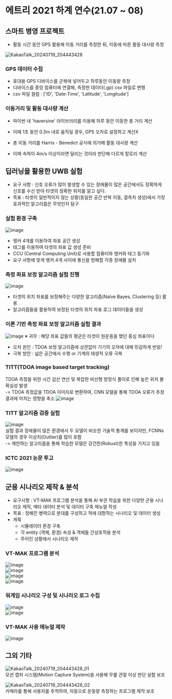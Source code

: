 # 에트리 2021 하계 연수(21.07 ~ 08)


## 스마트 병영 프로젝트 
*    활동 시간 동안 GPS 활용해 이동 거리를 측정한 뒤, 이동에 따른 활동 대사량 측정 

![KakaoTalk_20240719_204443428](https://github.com/user-attachments/assets/fed228fb-df9c-4c20-aa5f-702161ace53e)


### GPS 데이터 수집
*    휴대용 GPS 디바이스를 군복에 넣어두고 하루동안 이동량 측정
*    디바이스를 중앙 컴퓨터에 연결해, 측정한 데이터(.gp) csv 파일로 변형
*    csv 파일 컬럼 : ['ID', 'Date-Time', 'Latitude', 'Longitude']   

### 이동거리 및 활동 대사량 계산
*    파이썬 내 'haversine' 라이브러리를 이용해 하루 동안 이동한 총 거리 계산
*    이때 1초 동안 0.3m 내로 움직일 경우, GPS 오차로 설정하고 계산X
  
*    총 이동 거리를 Harris - Benedict 공식에 의거해 활동 대사량 계산
*    이때 속력이 4m/s 이상이라면 달리는 것이라 판단해 다르게 칼로리 계산


## 딥러닝을 활용한 UWB 실험
*    요구 사항 : 신호 오류가 많이 발생할 수 있는 장애물이 많은 공간에서도 정확하게 신호를 수신 받아 타겟의 정확한 위치를 알고 싶다.
*    목표 : 타겟이 일반적이지 않는 상황(동일한 공간 반복 이동, 결측치 생성)에서 가장 효과적인 알고리즘은 무엇인지 탐구

### 실험 환경 구축
![image](https://github.com/user-attachments/assets/353eb2ec-4876-49af-887d-7fc54a5d6d18)

*    앵커 4개를 이용하여 좌표 공간 생성
*    태그를 이용하여 타겟의 좌표 값 생성 준비
*    CCU (Central Computing Unit)로 사용할 컴퓨터와 앵커와 태그 동기화
*    요구 사항에 맞게 앵커 4개 사이에 통신을 방해할 각종 장애물 설치  

### 측정 좌표 보정 알고리즘 실험 진행
![image](https://github.com/user-attachments/assets/86eaa471-9b33-477c-8901-852d8a80e3d8)

*    타겟의 위치 좌표를 보정해주는 다양한 알고리즘(Naïve Bayes, Clustering 등) 활용
*    알고리즘들을 활용하여 보정된 타겟의 위치 좌표 로그 데이터들을 생성

### 이론 기반 측정 좌표 보정 알고리즘 실험 결과
![image](https://github.com/user-attachments/assets/4417e4a5-64de-4ea1-8d1a-6a432703e3ae)
※ 귀무 : 해당 좌표 값들의 평균은 타겟이 원운동을 했던 중심 좌표이다

*    오차 원인 : TDOA 보정 알고리즘에 상관없이 기기의 오차에 대해 민감하게 반응!
*    극복 방안 : 넓은 공간에서 수행 or 기계의 태생적 오류 극복

### TITT(TDOA image based target tracking)

TDOA 측정을 위한 시간 감산 연산 및 복잡한 비선형 방정식 풀이로 인해 높은 위치 불확실성 발생
<br>
-> TDOA 측정값을 TDOA 이미지로 변환하여, CNN 모델을 통해 TDOA 오류가 추정 결과에 미치는 영향을 축소
![image](https://github.com/user-attachments/assets/755e052d-6750-4a9e-8ca9-8b9b44cbed1c)

### TITT 알고리즘 검증 실험

![image](https://github.com/user-attachments/assets/28bc6cf2-e587-489d-a6ad-19df827c2098)
<br>
실험 결과 장애물이 많은 환경에서 두 모델이 비슷한 기술적 통계를 보이지만, FCNNs 모델의 경우 이상치(Outlier)를 많이 포함
<br>
-> 제안하는 알고리즘을 통해 학습한 모델은 강건한(Robust)한 특성을 가지고 있음

### ICTC 2021 논문 투고
![image](https://github.com/user-attachments/assets/99fca618-45ee-4912-aa37-62ba56d09cd8)
<br>


## 군용 시나리오 제작 & 분석
*    요구사항 : VT-MAK 프로그램 분석을 통해 AI 부관 학습을 위한 다양한 군용 시나리오 제작, 메타 데이터 분석 및 데이터 구축 매뉴얼 작성
*    목표 : 정해진 병력으로 분대를 구성하고 적에 대항하는 시나리오 및 데이터 생성
*    계획
      *    시뮬레이터 환경 구축
      *    각 entity (객체, 환경) 속성 & 객체들 간상호작용 분석
      *    주어진 상황에서 시나리오 제작

### VT-MAK 프로그램 분석
![image](https://github.com/user-attachments/assets/2c17c70a-f599-46e9-b27d-b3d8a2f5ae84)
<br>
![image](https://github.com/user-attachments/assets/1ccdac11-0013-4a0a-b16c-b66119709722)
<br>
![image](https://github.com/user-attachments/assets/8116a21e-9e1c-4854-84aa-2bdd51c4bcc5)
<br>
![image](https://github.com/user-attachments/assets/d018a31a-1e97-4b16-8cc4-23ee88e58a47)


### 워게임 시나리오 구성 및 시나리오 로그 수집

![image](https://github.com/user-attachments/assets/496f2428-f7f7-4b22-8fc8-414dcbf8a368)
<br>
![image](https://github.com/user-attachments/assets/d850a42e-2b32-466d-b394-af268c1bb0ff)


### VT-MAK 사용 메뉴얼 제작
![image](https://github.com/user-attachments/assets/7bffc2a8-dbc9-4eac-84f3-f4c17a25e4b9)


## 그외 기타
![KakaoTalk_20240719_204443428_01](https://github.com/user-attachments/assets/f1d44b5f-3cce-4720-b025-92567e0683ec)
<br>
모션 캡처 시스템(Motion Capture System)을 사용해 무릎 관절 이상 판단 실험 보조


![KakaoTalk_20240719_204443428_02](https://github.com/user-attachments/assets/d85d04b0-0287-4836-ace4-27afa3b29c80)
<br>
카메라를 통해 사용자를 추적하여, 자동으로 운동량 측정하는 프로그램 제작 보조 
